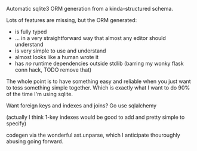 Automatic sqlite3 ORM generation from a kinda-structured schema.

Lots of features are missing, but the ORM generated:
- is fully typed
- ... in a very straightforward way that almost any editor should understand
- is very simple to use and understand
- almost looks like a human wrote it
- has *no* runtime dependencies outside stdlib (barring my wonky flask conn hack, TODO remove that)

The whole point is to have something easy and reliable when you just want to toss something simple together. Which is exactly what I want to do 90% of the time I'm using sqlite.

Want foreign keys and indexes and joins? Go use sqlalchemy

(actually I think 1-key indexes would be good to add and pretty simple to specify)

codegen via the wonderful ast.unparse, which I anticipate thouroughly abusing going forward.
